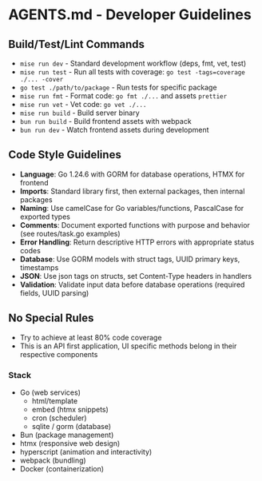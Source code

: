 # AGENTS.md - Developer Guidelines

## Build/Test/Lint Commands

- `mise run dev` - Standard development workflow (deps, fmt, vet, test)
- `mise run test` - Run all tests with coverage: `go test -tags=coverage ./... -cover`
- `go test ./path/to/package` - Run tests for specific package
- `mise run fmt` - Format code: `go fmt ./...` and assets `prettier`
- `mise run vet` - Vet code: `go vet ./...`
- `mise run build` - Build server binary
- `bun run build` - Build frontend assets with webpack
- `bun run dev` - Watch frontend assets during development

## Code Style Guidelines

- **Language**: Go 1.24.6 with GORM for database operations, HTMX for frontend
- **Imports**: Standard library first, then external packages, then internal packages
- **Naming**: Use camelCase for Go variables/functions, PascalCase for exported types
- **Comments**: Document exported functions with purpose and behavior (see routes/task.go examples)
- **Error Handling**: Return descriptive HTTP errors with appropriate status codes
- **Database**: Use GORM models with struct tags, UUID primary keys, timestamps
- **JSON**: Use json tags on structs, set Content-Type headers in handlers
- **Validation**: Validate input data before database operations (required fields, UUID parsing)

## No Special Rules

- Try to achieve at least 80% code coverage
- This is an API first application, UI specific methods belong in their respective components

### Stack

- Go (web services)
  - html/template
  - embed (htmx snippets)
  - cron (scheduler)
  - sqlite / gorm (database)
- Bun (package management)
- htmx (responsive web design)
- hyperscript (animation and interactivity)
- webpack (bundling)
- Docker (containerization)
